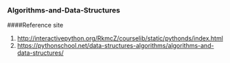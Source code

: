### Algorithms-and-Data-Structures


####Reference site

1. http://interactivepython.org/RkmcZ/courselib/static/pythonds/index.html
2. https://pythonschool.net/data-structures-algorithms/algorithms-and-data-structures/

